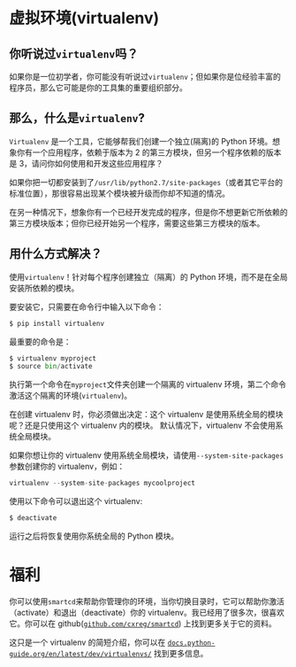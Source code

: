 # 虚拟环境(virtualenv)

## 你听说过`virtualenv`吗？

如果你是一位初学者，你可能没有听说过`virtualenv`；但如果你是位经验丰富的程序员，那么它可能是你的工具集的重要组织部分。

## 那么，什么是`virtualenv`?

`Virtualenv` 是一个工具，它能够帮我们创建一个独立(隔离)的 Python 环境。想象你有一个应用程序，依赖于版本为 2 的第三方模块，但另一个程序依赖的版本是 3，请问你如何使用和开发这些应用程序？

如果你把一切都安装到了`/usr/lib/python2.7/site-packages`（或者其它平台的标准位置），那很容易出现某个模块被升级而你却不知道的情况。

在另一种情况下，想象你有一个已经开发完成的程序，但是你不想更新它所依赖的第三方模块版本；但你已经开始另一个程序，需要这些第三方模块的版本。

## 用什么方式解决？

使用`virtualenv`！针对每个程序创建独立（隔离）的 Python 环境，而不是在全局安装所依赖的模块。

要安装它，只需要在命令行中输入以下命令：

```py
$ pip install virtualenv 
```

最重要的命令是：

```py
$ virtualenv myproject
$ source bin/activate 
```

执行第一个命令在`myproject`文件夹创建一个隔离的 virtualenv 环境，第二个命令激活这个隔离的环境(`virtualenv`)。

在创建 virtualenv 时，你必须做出决定：这个 virtualenv 是使用系统全局的模块呢？还是只使用这个 virtualenv 内的模块。 默认情况下，virtualenv 不会使用系统全局模块。

如果你想让你的 virtualenv 使用系统全局模块，请使用`--system-site-packages`参数创建你的 virtualenv，例如：

```py
virtualenv --system-site-packages mycoolproject 
```

使用以下命令可以退出这个 virtualenv:

```py
$ deactivate 
```

运行之后将恢复使用你系统全局的 Python 模块。

# 福利

你可以使用`smartcd`来帮助你管理你的环境，当你切换目录时，它可以帮助你激活（activate）和退出（deactivate）你的 virtualenv。我已经用了很多次，很喜欢它。你可以在 github([`github.com/cxreg/smartcd`](https://github.com/cxreg/smartcd)) 上找到更多关于它的资料。

这只是一个 virtualenv 的简短介绍，你可以在 [`docs.python-guide.org/en/latest/dev/virtualenvs/`](http://docs.python-guide.org/en/latest/dev/virtualenvs/) 找到更多信息。